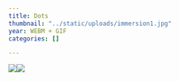 ```yaml
---
title: Dots
thumbnail: "../static/uploads/immersion1.jpg"
year: WEBM + GIF
categories: []

---
```

![](https://media.discordapp.net/attachments/672305339647000599/723537913002066000/dots1.gif)![](https://cdn.discordapp.com/attachments/672305339647000599/712356088544231454/ExpressionC.gif)